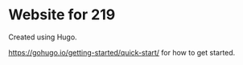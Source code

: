 # Website for 219

Created using Hugo. 

https://gohugo.io/getting-started/quick-start/ for how to get started.
